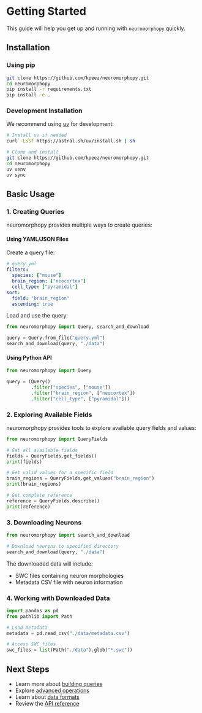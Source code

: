 # Getting Started

This guide will help you get up and running with `neuromorphopy` quickly.

## Installation

### Using pip

```bash
git clone https://github.com/kpeez/neuromorphopy.git
cd neuromorphopy
pip install -r requirements.txt
pip install -e .
```

### Development Installation

We recommend using [uv](https://github.com/astral-sh/uv) for development:

```bash
# Install uv if needed
curl -LsSf https://astral.sh/uv/install.sh | sh

# Clone and install
git clone https://github.com/kpeez/neuromorphopy.git
cd neuromorphopy
uv venv
uv sync
```

## Basic Usage

### 1. Creating Queries

neuromorphopy provides multiple ways to create queries:

#### Using YAML/JSON Files

Create a query file:

```yaml
# query.yml
filters:
  species: ["mouse"]
  brain_region: ["neocortex"]
  cell_type: ["pyramidal"]
sort:
  field: "brain_region"
  ascending: true
```

Load and use the query:

```python
from neuromorphopy import Query, search_and_download

query = Query.from_file("query.yml")
search_and_download(query, "./data")
```

#### Using Python API

```python
from neuromorphopy import Query

query = (Query()
         .filter("species", ["mouse"])
         .filter("brain_region", ["neocortex"])
         .filter("cell_type", ["pyramidal"]))
```

### 2. Exploring Available Fields

neuromorphopy provides tools to explore available query fields and values:

```python
from neuromorphopy import QueryFields

# Get all available fields
fields = QueryFields.get_fields()
print(fields)

# Get valid values for a specific field
brain_regions = QueryFields.get_values("brain_region")
print(brain_regions)

# Get complete reference
reference = QueryFields.describe()
print(reference)
```

### 3. Downloading Neurons

```python
from neuromorphopy import search_and_download

# Download neurons to specified directory
search_and_download(query, "./data")
```

The downloaded data will include:

- SWC files containing neuron morphologies
- Metadata CSV file with neuron information

### 4. Working with Downloaded Data

```python
import pandas as pd
from pathlib import Path

# Load metadata
metadata = pd.read_csv("./data/metadata.csv")

# Access SWC files
swc_files = list(Path("./data").glob("*.swc"))
```

## Next Steps

- Learn more about [building queries](user_guide/queries.md)
- Explore [advanced operations](user_guide/advanced_operations.md)
- Learn about [data formats](user_guide/data_formats.md)
- Review the [API reference](api_reference/client.md)
